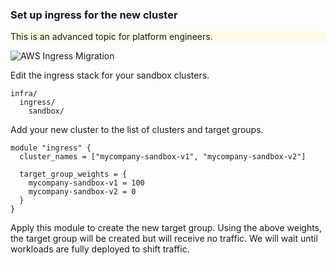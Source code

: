 
### Set up ingress for the new cluster

<div class="panel" style="background-color: #FFFAE6;border-width: 1px;">

<div class="panelContent" style="background-color: #FFFAE6;">

This is an advanced topic for platform engineers.

</div>

</div>

![AWS Ingress Migration](./images/aws-ingress-migration.png)

Edit the ingress stack for your sandbox clusters.

```
infra/
  ingress/
    sandbox/
```

Add your new cluster to the list of clusters and target groups.

```
module "ingress" {
  cluster_names = ["mycompany-sandbox-v1", "mycompany-sandbox-v2"]

  target_group_weights = {
    mycompany-sandbox-v1 = 100
    mycompany-sandbox-v2 = 0
  }
}
```

Apply this module to create the new target group. Using the above
weights, the target group will be created but will receive no traffic.
We will wait until workloads are fully deployed to shift traffic.

